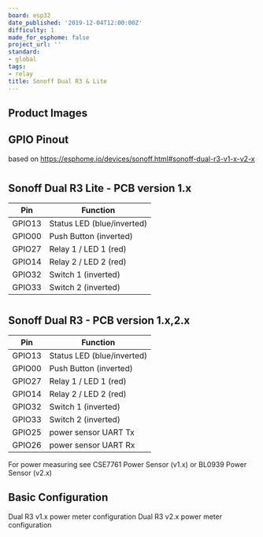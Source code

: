 ```yaml
---
board: esp32
date_published: '2019-12-04T12:00:00Z'
difficulty: 1
made_for_esphome: false
project_url: ''
standard:
- global
tags:
- relay
title: Sonoff Dual R3 & Lite
---
```


## Product Images

## GPIO Pinout

based on <https://esphome.io/devices/sonoff.html#sonoff-dual-r3-v1-x-v2-x>
#

## Sonoff Dual R3 Lite - PCB version 1.x

| Pin    | Function                   |
| ------ | -------------------------- |
| GPIO13 | Status LED (blue/inverted) |
| GPIO00 | Push Button (inverted)     |
| GPIO27 | Relay 1 / LED 1 (red)      |
| GPIO14 | Relay 2 / LED 2 (red)      |
| GPIO32 | Switch 1 (inverted)        |
| GPIO33 | Switch 2 (inverted)        |
#

## Sonoff Dual R3 - PCB version 1.x,2.x

| Pin    | Function                   |
| ------ | -------------------------- |
| GPIO13 | Status LED (blue/inverted) |
| GPIO00 | Push Button (inverted)     |
| GPIO27 | Relay 1 / LED 1 (red)      |
| GPIO14 | Relay 2 / LED 2 (red)      |
| GPIO32 | Switch 1 (inverted)        |
| GPIO33 | Switch 2 (inverted)        |
| GPIO25 | power sensor UART Tx       |
| GPIO26 | power sensor UART Rx       |
For power measuring see CSE7761 Power Sensor (v1.x) or BL0939 Power Sensor (v2.x)

## Basic Configuration

Dual R3 v1.x power meter configuration
Dual R3 v2.x power meter configuration